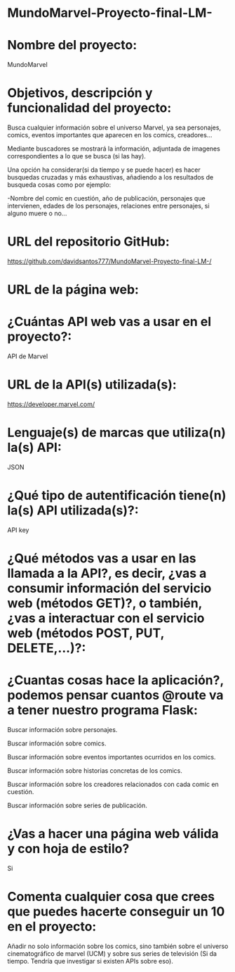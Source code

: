 # MundoMarvel-Proyecto-final-LM-

# Nombre del proyecto:

MundoMarvel

# Objetivos, descripción y funcionalidad del proyecto:

Busca cualquier información sobre el universo Marvel, ya sea personajes, comics, eventos importantes que aparecen en los comics, creadores...

Mediante buscadores se mostrará la información, adjuntada de imagenes correspondientes a lo que se busca (si las hay).

Una opción ha considerar(si da tiempo y se puede hacer) es hacer busquedas cruzadas y más exhaustivas, añadiendo a los resultados de busqueda cosas como por ejemplo:

-Nombre del comic en cuestión, año de publicación, personajes que intervienen, edades de los personajes, relaciones entre personajes, si alguno muere o no...

# URL del repositorio GitHub:

https://github.com/davidsantos777/MundoMarvel-Proyecto-final-LM-/

# URL de la página web:

# ¿Cuántas API web vas a usar en el proyecto?:

API de Marvel

# URL de la API(s) utilizada(s):

https://developer.marvel.com/

# Lenguaje(s) de marcas que utiliza(n) la(s) API:

JSON
        
# ¿Qué tipo de autentificación tiene(n) la(s) API utilizada(s)?:

API key
        
# ¿Qué métodos vas a usar en las llamada a la API?, es decir, ¿vas a consumir información del servicio web (métodos GET)?, o también, ¿vas a interactuar con el servicio web (métodos POST, PUT, DELETE,...)?:

# ¿Cuantas cosas hace la aplicación?, podemos pensar cuantos @route va a tener nuestro programa Flask:

Buscar información sobre personajes.

Buscar información sobre comics.

Buscar información sobre eventos importantes ocurridos en los comics.

Buscar información sobre historias concretas de los comics.

Buscar información sobre los creadores relacionados con cada comic en cuestión.

Buscar información sobre series de publicación.

# ¿Vas a hacer una página web válida y con hoja de estilo?

Si

# Comenta cualquier cosa que crees que puedes hacerte conseguir un 10 en el proyecto:

Añadir no solo información sobre los comics, sino también sobre el universo cinematográfico de marvel (UCM) y sobre sus series de televisión (Si da tiempo. Tendría que investigar si existen APIs sobre eso).
